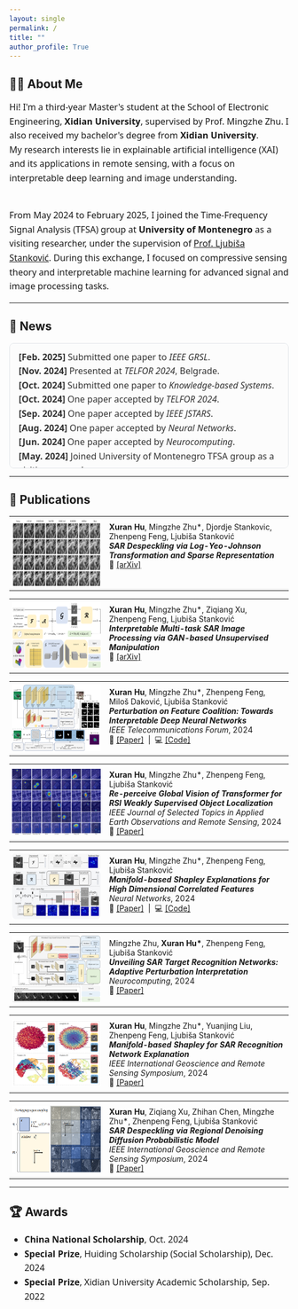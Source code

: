 ```yaml
---
layout: single
permalink: /
title: ""
author_profile: True
---
```


<style>
.page__title { display: none; }
</style>


## 🧑‍💻 About Me

<div style="font-size: 16px; line-height: 1.6; font-family: 'Segoe UI', sans-serif;">

Hi! I'm a third-year Master's student at the School of Electronic Engineering, <b>Xidian University</b>, supervised by Prof. Mingzhe Zhu. I also received my bachelor's degree from <b>Xidian University</b>.<br> My research interests lie in explainable artificial intelligence (XAI) and its applications in remote sensing, with a focus on interpretable deep learning and image understanding.<br><br>

From May 2024 to February 2025, I joined the Time-Frequency Signal Analysis (TFSA) group at <b>University of Montenegro</b> as a visiting researcher, under the supervision of 
<a href="https://tfsa.ucg.ac.me/ljubisa.html" target="_blank">Prof. Ljubiša Stanković</a>. During this exchange, I focused on compressive sensing theory and interpretable machine learning for advanced signal and image processing tasks.

</div>


---

## 📰 News

<div style="max-height: 200px; overflow-y: auto; padding: 0.75em 1em; border: 1px solid #e1e4e8; border-radius: 8px; background-color: #fcfcfc; font-family: 'Segoe UI', 'Helvetica Neue', sans-serif; font-size: 16px; line-height: 1.6; color: #333;">

<ul style="list-style-type: none; padding-left: 0; margin: 0;">
  <li><b>[Feb. 2025]</b> Submitted one paper to <i>IEEE GRSL</i>.</li>
  <li><b>[Nov. 2024]</b> Presented at <i>TELFOR 2024</i>, Belgrade.</li>
  <li><b>[Oct. 2024]</b> Submitted one paper to <i>Knowledge-based Systems</i>.</li>
  <li><b>[Oct. 2024]</b> One paper accepted by <i>TELFOR 2024</i>.</li>
  <li><b>[Sep. 2024]</b> One paper accepted by <i>IEEE JSTARS</i>.</li>
  <li><b>[Aug. 2024]</b> One paper accepted by <i>Neural Networks</i>.</li>
  <li><b>[Jun. 2024]</b> One paper accepted by <i>Neurocomputing</i>.</li>
  <li><b>[May. 2024]</b> Joined University of Montenegro TFSA group as a visiting researcher.</li>
  <li><b>[Jan. 2024]</b> Two papers accepted at <i>IGARSS 2024</i>.</li>
</ul>

</div>

---

## 📄 Publications

<table>
  <tr>
    <td style="width: 160px; padding: 5px;">
      <img src="images/synthesis_despeckling_part_00.png" height="120">
    </td>
    <td style="vertical-align: top; padding: 10px;">
      <b>Xuran Hu</b>, Mingzhe Zhu*, Djordje Stankovic, Zhenpeng Feng, Ljubiša Stanković<br>
      <b><i>SAR Despeckling via Log-Yeo-Johnson Transformation and Sparse Representation</i></b><br>
      📄 <a href="https://arxiv.org/pdf/2412.18121">[arXiv]</a>
    </td>
  </tr>
</table>

<table>
  <tr>
    <td style="width: 160px; padding: 5px;">
      <img src="images/GUD_flowchat.png" height="120">
    </td>
    <td style="vertical-align: top; padding: 10px;">
      <b>Xuran Hu</b>, Mingzhe Zhu*, Ziqiang Xu, Zhenpeng Feng, Ljubiša Stanković<br>
      <b><i>Interpretable Multi-task SAR Image Processing via GAN-based Unsupervised Manipulation</i></b><br>
      📄 <a href="https://arxiv.org/pdf/2408.01553">[arXiv]</a>
    </td>
  </tr>
</table>

<table>
  <tr>
    <td style="width: 160px; padding: 5px;">
      <!-- <img src="images/poc_flowchart.png" width="160"> -->
      <img src="images/poc_flowchart.png" height="120">
    </td>
    <td style="vertical-align: top; padding: 10px;">
      <b>Xuran Hu</b>, Mingzhe Zhu*, Zhenpeng Feng, Miloš Daković, Ljubiša Stanković<br>
      <b><i>Perturbation on Feature Coalition: Towards Interpretable Deep Neural Networks</i></b><br>
      <i>IEEE Telecommunications Forum</i>, 2024<br>
      📄 <a href="https://ieeexplore.ieee.org/abstract/document/10819067">[Paper]</a>
      &nbsp;|&nbsp;
      💻 <a href="https://github.com/Teriri1999/Perturebation-on-Feature-Coalition">[Code]</a>
    </td>
  </tr>
</table>

<table>
  <tr>
    <td style="width: 160px; padding: 5px;">
      <img src="images/mulit-class_00.png" height="120">
    </td>
    <td style="vertical-align: top; padding: 10px;">
      <b>Xuran Hu</b>, Mingzhe Zhu*, Zhenpeng Feng, Ljubiša Stanković<br>
      <b><i>Re-perceive Global Vision of Transformer for RSI Weakly Supervised Object Localization</i></b><br>
      <i>IEEE Journal of Selected Topics in Applied Earth Observations and Remote Sensing</i>, 2024<br>
      📄 <a href="https://ieeexplore.ieee.org/stamp/stamp.jsp?tp=&arnumber=10678922">[Paper]</a>
    </td>
  </tr>
</table>

<table>
  <tr>
    <td style="width: 160px; padding: 5px;">
      <img src="images/shapley_nn2024.png" height="120">
    </td>
    <td style="vertical-align: top; padding: 10px;">
      <b>Xuran Hu</b>, Mingzhe Zhu*, Zhenpeng Feng, Ljubiša Stanković<br>
      <b><i>Manifold-based Shapley Explanations for High Dimensional Correlated Features</i></b><br>
      <i>Neural Networks</i>, 2024<br>
      📄 <a href="https://doi.org/10.1016/j.neunet.2024.106634">[Paper]</a>
      &nbsp;|&nbsp;
      💻 <a href="https://github.com/Teriri1999/Latent-SHAP">[Code]</a>
    </td>
  </tr>
</table>

<table>
  <tr>
    <td style="width: 160px; padding: 5px;">
      <img src="images/API-SAR flowchat_00.png" height="120">
    </td>
    <td style="vertical-align: top; padding: 10px;">
      Mingzhe Zhu, <b>Xuran Hu*</b>, Zhenpeng Feng, Ljubiša Stanković<br>
      <b><i>Unveiling SAR Target Recognition Networks: Adaptive Perturbation Interpretation</i></b><br>
      <i>Neurocomputing</i>, 2024<br>
      📄 <a href="https://doi.org/10.1016/j.neucom.2024.128137">[Paper]</a>
    </td>
  </tr>
</table>

<table>
  <tr>
    <td style="width: 160px; padding: 5px;">
      <img src="images/feature_manifold_00.png" height="120">
    </td>
    <td style="vertical-align: top; padding: 10px;">
      <b>Xuran Hu</b>, Mingzhe Zhu*, Yuanjing Liu, Zhenpeng Feng, Ljubiša Stanković<br>
      <b><i>Manifold-based Shapley for SAR Recognition Network Explanation</i></b><br>
      <i>IEEE International Geoscience and Remote Sensing Symposium</i>, 2024<br>
      📄 <a href="https://ieeexplore.ieee.org/abstract/document/10642512">[Paper]</a>
    </td>
  </tr>
</table>

<table>
  <tr>
    <td style="width: 160px; padding: 5px;">
      <img src="images/Regional_restoration_00.png" height="120">
    </td>
    <td style="vertical-align: top; padding: 10px;">
      <b>Xuran Hu</b>, Ziqiang Xu, Zhihan Chen, Mingzhe Zhu*, Zhenpeng Feng, Ljubiša Stanković<br>
      <b><i>SAR Despeckling via Regional Denoising Diffusion Probabilistic Model</i></b><br>
      <i>IEEE International Geoscience and Remote Sensing Symposium</i>, 2024<br>
      📄 <a href="https://ieeexplore.ieee.org/document/10641283">[Paper]</a>
    </td>
  </tr>
</table>

---

## 🏆 Awards

<div style="font-size: 16px; line-height: 1.6; font-family: 'Segoe UI', sans-serif;">

- **China National Scholarship**, Oct. 2024
- **Special Prize**, Huiding Scholarship (Social Scholarship), Dec. 2024
- **Special Prize**, Xidian University Academic Scholarship, Sep. 2022

</div>



